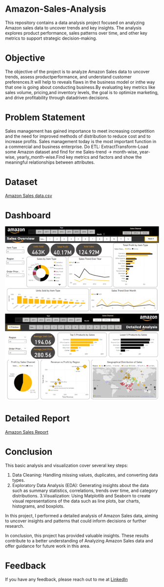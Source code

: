 # Amazon-Sales-Analysis
This repository contains a data analysis project focused on analyzing Amazon sales data to uncover trends and key insights. The analysis explores product performance, sales patterns over time, and other key metrics to support strategic decision-making.

# Objective
The objective of the project is to analyze Amazon Sales data to uncover trends, assess productperformance, and understand customer preferences.It will help to reveals flaws in the business model or inthe way that one is going about conducting business.By evaluating key metrics like sales volume, pricing,and inventory levels, the goal is to optimize marketing, and drive profitability through datadriven decisions. 

# Problem Statement
Sales management has gained importance to meet increasing competition and the need for improved methods of distribution to reduce cost and to increase profits. Sales management today is the most important function in a commercial and business enterprise. Do ETL: ExtractTransform-Load some Amazon dataset and find for me Sales-trend -> month-wise, year-wise, yearly_month-wise.Find key metrics and factors and show the meaningful relationships between attributes.

# Dataset
[Amazon Sales data.csv](https://github.com/fasil-feroz/Amazon-Sales-Analysis/blob/57c1c5c839896ed7b350c39251c0f3b3e8934fcc/Amazon%20Sales%20data.csv)

# Dashboard
![image alt](https://github.com/fasil-feroz/Amazon-Sales-Analysis/blob/299ee099a352278d94a389d578d324c22fc1d2fd/Screenshot%201.png)
![image alt](https://github.com/fasil-feroz/Amazon-Sales-Analysis/blob/c9b9b15e5ce0f065de87aea2ebc7da93480f1109/Screenshot%202.png)

# Detailed Report
[Amazon Sales Report](https://github.com/fasil-feroz/Amazon-Sales-Analysis/blob/0be87380dd3479039aec61859deb17e306ca91df/Amazon%20Sales%20Analysis%20Report%20by%20Fasil%20Feroz.pdf)

# Conclusion
This basic analysis and visualization cover several key steps:

1. Data Cleaning: Handling missing values, duplicates, and converting data types.
2. Exploratory Data Analysis (EDA): Generating insights about the data such as summary statistics, correlations, trends over time, and category distributions.
3.Visualization: Using Matplotlib and Seaborn to create visual representations of the data such as line plots, bar charts, histograms, and boxplots.

In this project, I performed a detailed analysis of Amazon Sales data, aiming to uncover insights and patterns that could inform decisions or further research.

In conclusion, this project has provided valuable insights. These results contribute to a better understanding of Analyzing Amazon Sales data and offer guidance for future work in this area.

# Feedback
If you have any feedback, please reach out to me at [LinkedIn](https://www.linkedin.com/in/fasil-feroz/)
